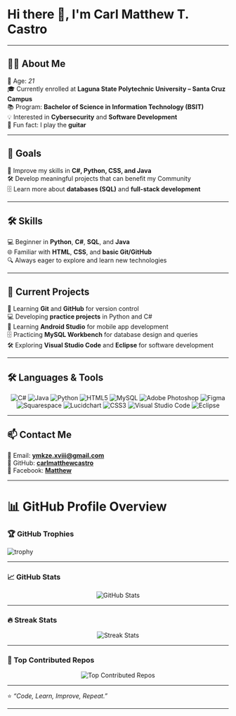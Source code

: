 # Hi there 👋, I'm Carl Matthew T. Castro  

---

## 👨‍💻 About Me  
🎂 Age: *21*  
🎓 Currently enrolled at **Laguna State Polytechnic University – Santa Cruz Campus**  
📚 Program: **Bachelor of Science in Information Technology (BSIT)**  
💡 Interested in **Cybersecurity** and **Software Development**  
🎸 Fun fact: I play the **guitar**  

---

## 🎯 Goals  
🚀 Improve my skills in **C#, Python, CSS, and Java**  
🛠 Develop meaningful projects that can benefit my Community  
🗄 Learn more about **databases (SQL)** and **full-stack development**  

---

## 🛠 Skills  
💻 Beginner in **Python**, **C#**, **SQL**, and **Java**  
🌐 Familiar with **HTML**, **CSS**, and **basic Git/GitHub**  
🔍 Always eager to explore and learn new technologies  

---

## 📌 Current Projects  

📖 Learning **Git** and **GitHub** for version control  
💻 Developing **practice projects** in Python and C#  
📲 Learning **Android Studio** for mobile app development  
🗄  Practicing **MySQL Workbench** for database design and queries  
🛠 Exploring **Visual Studio Code** and **Eclipse** for software development  

---

## 🛠 Languages & Tools  

<div align="center">

![C#](https://img.shields.io/badge/c%23-%23239120.svg?style=for-the-badge&logo=csharp&logoColor=white) 
![Java](https://img.shields.io/badge/java-%23ED8B00.svg?style=for-the-badge&logo=openjdk&logoColor=white) 
![Python](https://img.shields.io/badge/python-3670A0?style=for-the-badge&logo=python&logoColor=ffdd54) 
![HTML5](https://img.shields.io/badge/html-%23E34F26.svg?style=for-the-badge&logo=html5&logoColor=white) 
![MySQL](https://img.shields.io/badge/mysql-4479A1.svg?style=for-the-badge&logo=mysql&logoColor=white) 
![Adobe Photoshop](https://img.shields.io/badge/adobe%20photoshop-%2331A8FF.svg?style=for-the-badge&logo=adobe%20photoshop&logoColor=white) 
![Figma](https://img.shields.io/badge/figma-%23F24E1E.svg?style=for-the-badge&logo=figma&logoColor=white) 
![Squarespace](https://img.shields.io/badge/Squarespace-000000.svg?style=for-the-badge&logo=squarespace&logoColor=white)
![Lucidchart](https://img.shields.io/badge/Lucidchart-F06529.svg?style=for-the-badge&logo=lucidchart&logoColor=white)
![CSS3](https://img.shields.io/badge/css3-%231572B6.svg?style=for-the-badge&logo=css3&logoColor=white)
![Visual Studio Code](https://img.shields.io/badge/VSCode-0078d7.svg?style=for-the-badge&logo=visual-studio-code&logoColor=white) 
![Eclipse](https://img.shields.io/badge/Eclipse-2C2255.svg?style=for-the-badge&logo=eclipse&logoColor=white)  

</div>

---


## 📫 Contact Me  
📧 Email: **ymkze.xviii@gmail.com**  
🐙 GitHub: [**carlmatthewcastro**](https://github.com/carlmatthewcastro)  
📘 Facebook: [**Matthew**](https://facebook.com/ymkze.xviii)

---
# 📊 GitHub Profile Overview

### 🏆 GitHub Trophies
![trophy](https://github-profile-trophy.vercel.app/?username=carlmatthewcastro&theme=radical&no-frame=false&no-bg=true&margin-w=4)

---

### 📈 GitHub Stats
<div align="center">
  <img src="https://github-readme-stats.vercel.app/api?username=carlmatthewcastro&theme=radical&hide_border=false&include_all_commits=false&count_private=false" alt="GitHub Stats" />
</div>

---

### 🔥 Streak Stats
<div align="center">
  <img src="https://nirzak-streak-stats.vercel.app/?user=carlmatthewcastro&theme=radical&hide_border=false" alt="Streak Stats" />
</div>

---

### 🌟 Top Contributed Repos
<div align="center">
  <img src="https://github-contributor-stats.vercel.app/api?username=carlmatthewcastro&limit=5&theme=radical&combine_all_yearly_contributions=true" alt="Top Contributed Repos" />
</div>

---


⭐ *“Code, Learn, Improve, Repeat.”*  

---


